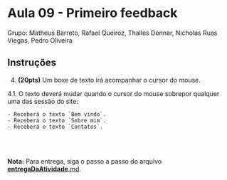 # Aula 09 - Primeiro feedback

Grupo:
Matheus Barreto, Rafael Queiroz, Thalles Denner, Nicholas Ruas Viegas, Pedro Oliveira
        
## Instruções

<!-- 1. **(20pts)** Esta sessão deverá ser apresentada sempre que houver o click no **botão Menu**: `<button class="l-sidebar__btn"type="button">Menu</button>`. - OK

1.1. Quando houver o click do usuário, a sidebar deverá ser apresentada: `<div class="l-sidebar">` - OK

2. **(20pts)** O usuário poderá usar o teclado para abrir ou fechar a sidebar. No caso, as tecla `Space`. - OK

3. **(20pts)** O usuário poderá usar o mouse para abrir ou fechar a sidebar. No caso, um duplo click em qualquer local do site irá abrir ou fechar a sidebar. - OK -->

4. **(20pts)** Um boxe de texto irá acompanhar o cursor do mouse.
        
4.1. O texto deverá mudar quando o cursor do mouse sobrepor qualquer uma das sessão do site:

    - Receberá o texto `Bem vindo`.   
    - Receberá o texto `Sobre mim`.
    - Receberá o texto `Contatos`.

<!-- 5. **(20pts)** Corrija o erro presente no console do DevTools. - Ok -->

<br><br>

**Nota:** Para entrega, siga o passo a passo do arquivo [__entregaDaAtividade__.md](https://gitlab.com/wssantanna/ctd-frontii/-/blob/main/09/mesa-de-trabalho/__entregaDaAtividade__.md).
